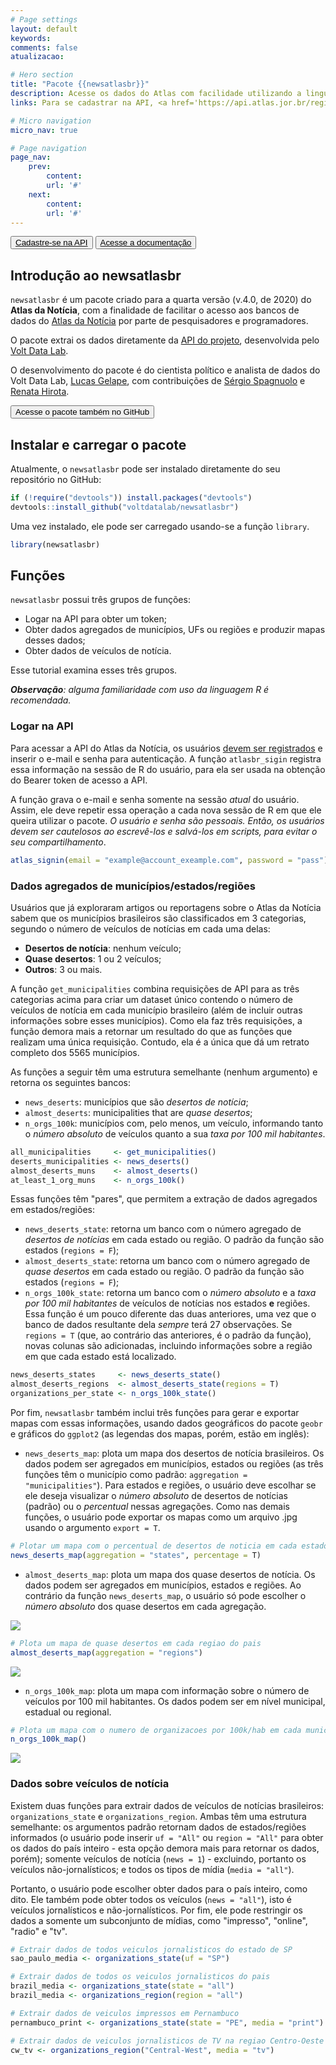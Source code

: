 ```yaml
---
# Page settings
layout: default
keywords:
comments: false
atualizacao:

# Hero section
title: "Pacote {{newsatlasbr}}"
description: Acesse os dados do Atlas com facilidade utilizando a linguagem de programação R
links: Para se cadastrar na API, <a href='https://api.atlas.jor.br/register' target='_blank'>clique aqui</a>. Acesse o GitHub do pacote R <a href='https://github.com/voltdatalab/newsatlasbr' target='_blank'>aqui</a>.

# Micro navigation
micro_nav: true

# Page navigation
page_nav:
    prev:
        content:
        url: '#'
    next:
        content:
        url: '#'
---
```


<a href="{{ site.baseurl }}/plataforma/api/utilizarAPI"><button class="btn btn--dark btn--rounded btn--w-icon" style="display:inline">Cadastre-se na API</button></a> <a href="{{ site.baseurl }}/plataforma/api/documentacaoAPI }}"><button class="btn btn--dark btn--rounded btn--w-icon" style="display:inline"> Acesse a documentação </button></a>

## Introdução ao newsatlasbr

`newsatlasbr` é um pacote criado para a quarta versão (v.4.0, de 2020) do **Atlas da Notícia**, com a finalidade de facilitar o acesso aos bancos de dados do [Atlas da Notícia](https://www.atlas.jor.br/) por parte de pesquisadores e programadores.

O pacote extrai os dados diretamente da [API do projeto](https://www.atlas.jor.br/plataforma/api/), desenvolvida pelo [Volt Data Lab](https://www.voltdata.info/).

O desenvolvimento do pacote é do cientista político e analista de dados do Volt Data Lab, [Lucas Gelape](https://twitter.com/lgelape), com contribuições de [Sérgio Spagnuolo](https://twitter.com/sergiospagnuolo) e [Renata Hirota](https://twitter.com/renata_mh).

<a href="https://github.com/voltdatalab/newsatlasbr" target="_blank"><button class="btn btn--dark btn--rounded btn--w-icon">Acesse o pacote também no GitHub</button></a>

## Instalar e carregar o pacote

Atualmente, o `newsatlasbr` pode ser instalado diretamente do seu repositório no GitHub:

```r
if (!require("devtools")) install.packages("devtools")
devtools::install_github("voltdatalab/newsatlasbr")
```

Uma vez instalado, ele pode ser carregado usando-se a função `library`.

```r
library(newsatlasbr)
```

## Funções

`newsatlasbr` possui três grupos de funções:

* Logar na API para obter um token;
* Obter dados agregados de municípios, UFs ou regiões e produzir mapas desses dados;
* Obter dados de veículos de notícia.

Esse tutorial examina esses três grupos.

_**Observação**: alguma familiaridade com uso da linguagem R é recomendada._

### Logar na API

Para acessar a API do Atlas da Notícia, os usuários [devem ser registrados](https://api.atlas.jor.br/login) e inserir o e-mail e senha para autenticação. A função `atlasbr_sigin` registra essa informação na sessão de R do usuário, para ela ser usada na obtenção do Bearer token de acesso a API.

A função grava o e-mail e senha somente na sessão *atual* do usuário. Assim, ele deve repetir essa operação a cada nova sessão de R em que ele queira utilizar o pacote. *O usuário e senha são pessoais. Então, os usuários devem ser cautelosos ao escrevê-los e salvá-los em scripts, para evitar o seu compartilhamento*.

```r
atlas_signin(email = "example@account_exeample.com", password = "pass")
```

### Dados agregados de municípios/estados/regiões

Usuários que já exploraram artigos ou reportagens sobre o Atlas da Notícia sabem que os municípios brasileiros são classificados em 3 categorias, segundo o número de veículos de notícias em cada uma delas:

* **Desertos de notícia**: nenhum veículo;
* **Quase desertos**: 1 ou 2 veículos;
* **Outros**: 3 ou mais.

A função `get_municipalities` combina requisições de API para as três categorias acima para criar um dataset único contendo o número de veículos de notícia em cada município brasileiro (além de incluir outras informações sobre esses municípios). Como ela faz três requisições, a função demora mais a retornar um resultado do que as funções que realizam uma única requisição. Contudo, ela é a única que dá um retrato completo dos 5565 municípios.

As funções a seguir têm uma estrutura semelhante (nenhum argumento) e retorna os seguintes bancos:

* `news_deserts`: municípios que são *desertos de notícia*;
* `almost_deserts`: municipalities that are *quase desertos*;
* `n_orgs_100k`: municípios com, pelo menos, um veículo, informando tanto o *número absoluto* de veículos quanto a sua *taxa por 100 mil habitantes*.

```r
all_municipalities     <- get_municipalities()
deserts_municipalities <- news_deserts()
almost_deserts_muns    <- almost_deserts()
at_least_1_org_muns    <- n_orgs_100k()
```

Essas funções têm "pares", que permitem a extração de dados agregados em estados/regiões:

* `news_deserts_state`: retorna um banco com o número agregado de *desertos de notícias* em cada estado ou região. O padrão da função são estados (`regions = F`);
* `almost_deserts_state`: retorna um banco com o número agregado de *quase desertos* em cada estado ou região. O padrão da função são estados (`regions = F`);
* `n_orgs_100k_state`: retorna um banco com o *número absoluto* e a *taxa por 100 mil habitantes* de veículos de notícias nos estados **e** regiões. Essa função é um pouco diferente das duas anteriores, uma vez que o banco de dados resultante dela *sempre* terá 27 observações. Se `regions = T` (que, ao contrário das anteriores, é o padrão da função), novas colunas são adicionadas, incluindo informações sobre a região em que cada estado está localizado.

```r
news_deserts_states     <- news_deserts_state()
almost_deserts_regions  <- almost_deserts_state(regions = T)
organizations_per_state <- n_orgs_100k_state()
```

Por fim, `newsatlasbr` também inclui três funções para gerar e exportar mapas com essas informações, usando dados geográficos do pacote `geobr` e gráficos do `ggplot2` (as legendas dos mapas, porém, estão em inglês):

* `news_deserts_map`: plota um mapa dos desertos de notícia brasileiros. Os dados podem ser agregados em municípios, estados ou regiões (as três funções têm o município como padrão: `aggregation = "municipalities"`). Para estados e regiões, o usuário deve escolhar se ele deseja visualizar o *número absoluto* de desertos de notícias (padrão) ou o *percentual* nessas agregações. Como nas demais funções, o usuário pode exportar os mapas como um arquivo .jpg usando o argumento `export = T`.

```r
# Plotar um mapa com o percentual de desertos de noticia em cada estado brasileiro
news_deserts_map(aggregation = "states", percentage = T)
```

* `almost_deserts_map`: plota um mapa dos quase desertos de notícia. Os dados podem ser agregados em municípios, estados e regiões. Ao contrário da função `news_deserts_map`, o usuário só pode escolher o *número absoluto* dos quase desertos em cada agregação.

![](https://raw.githubusercontent.com/voltdatalab/newsatlasbr/master/images/states_deserts_percentage.jpg)

```r
# Plota um mapa de quase desertos em cada regiao do pais
almost_deserts_map(aggregation = "regions")
```

![](https://raw.githubusercontent.com/voltdatalab/newsatlasbr/master/images/region_almost_deserts.jpg)

* `n_orgs_100k_map`:  plota um mapa com informação sobre o número de veículos por 100 mil habitantes. Os dados podem ser em nível municipal, estadual ou regional.

```r
# Plota um mapa com o numero de organizacoes por 100k/hab em cada municipio
n_orgs_100k_map()
```

![](https://raw.githubusercontent.com/voltdatalab/newsatlasbr/master/images/cities_100k_map.jpg)

### Dados sobre veículos de notícia

Existem duas funções para extrair dados de veículos de notícias brasileiros: `organizations_state` e `organizations_region`. Ambas têm uma estrutura semelhante: os argumentos padrão retornam dados de estados/regiões informados (o usuário pode inserir `uf = "All"` ou `region = "All"` para obter os dados do país inteiro - esta opção demora mais para retornar os dados, porém); somente veículos de notícia (`news = 1`) - excluindo, portanto os veículos não-jornalísticos; e todos os tipos de mídia (`media = "all"`).

Portanto, o usuário pode escolher obter dados para o país inteiro, como dito. Ele também pode obter todos os veículos (`news = "all"`), isto é veículos jornalísticos e não-jornalísticos. Por fim, ele pode restringir os dados a somente um subconjunto de mídias, como "impresso", "online", "radio" e "tv".

```r
# Extrair dados de todos veiculos jornalisticos do estado de SP
sao_paulo_media <- organizations_state(uf = "SP")

# Extrair dados de todos os veiculos jornalisticos do pais
brazil_media <- organizations_state(state = "all")
brazil_media <- organizations_region(region = "all")

# Extrair dados de veiculos impressos em Pernambuco
pernambuco_print <- organizations_state(state = "PE", media = "print")

# Extrair dados de veiculos jornalisticos de TV na regiao Centro-Oeste
cw_tv <- organizations_region("Central-West", media = "tv")
```
